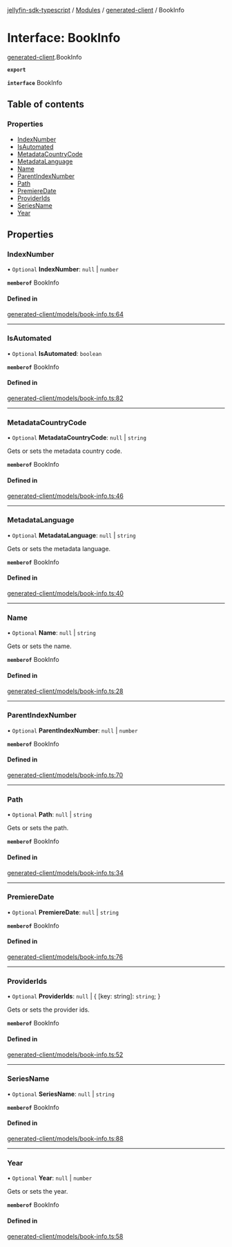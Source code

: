 [jellyfin-sdk-typescript](../README.md) / [Modules](../modules.md) / [generated-client](../modules/generated_client.md) / BookInfo

# Interface: BookInfo

[generated-client](../modules/generated_client.md).BookInfo

**`export`**

**`interface`** BookInfo

## Table of contents

### Properties

- [IndexNumber](generated_client.BookInfo.md#indexnumber)
- [IsAutomated](generated_client.BookInfo.md#isautomated)
- [MetadataCountryCode](generated_client.BookInfo.md#metadatacountrycode)
- [MetadataLanguage](generated_client.BookInfo.md#metadatalanguage)
- [Name](generated_client.BookInfo.md#name)
- [ParentIndexNumber](generated_client.BookInfo.md#parentindexnumber)
- [Path](generated_client.BookInfo.md#path)
- [PremiereDate](generated_client.BookInfo.md#premieredate)
- [ProviderIds](generated_client.BookInfo.md#providerids)
- [SeriesName](generated_client.BookInfo.md#seriesname)
- [Year](generated_client.BookInfo.md#year)

## Properties

### IndexNumber

• `Optional` **IndexNumber**: ``null`` \| `number`

**`memberof`** BookInfo

#### Defined in

[generated-client/models/book-info.ts:64](https://github.com/thornbill/jellyfin-sdk-typescript/blob/644c849/src/generated-client/models/book-info.ts#L64)

___

### IsAutomated

• `Optional` **IsAutomated**: `boolean`

**`memberof`** BookInfo

#### Defined in

[generated-client/models/book-info.ts:82](https://github.com/thornbill/jellyfin-sdk-typescript/blob/644c849/src/generated-client/models/book-info.ts#L82)

___

### MetadataCountryCode

• `Optional` **MetadataCountryCode**: ``null`` \| `string`

Gets or sets the metadata country code.

**`memberof`** BookInfo

#### Defined in

[generated-client/models/book-info.ts:46](https://github.com/thornbill/jellyfin-sdk-typescript/blob/644c849/src/generated-client/models/book-info.ts#L46)

___

### MetadataLanguage

• `Optional` **MetadataLanguage**: ``null`` \| `string`

Gets or sets the metadata language.

**`memberof`** BookInfo

#### Defined in

[generated-client/models/book-info.ts:40](https://github.com/thornbill/jellyfin-sdk-typescript/blob/644c849/src/generated-client/models/book-info.ts#L40)

___

### Name

• `Optional` **Name**: ``null`` \| `string`

Gets or sets the name.

**`memberof`** BookInfo

#### Defined in

[generated-client/models/book-info.ts:28](https://github.com/thornbill/jellyfin-sdk-typescript/blob/644c849/src/generated-client/models/book-info.ts#L28)

___

### ParentIndexNumber

• `Optional` **ParentIndexNumber**: ``null`` \| `number`

**`memberof`** BookInfo

#### Defined in

[generated-client/models/book-info.ts:70](https://github.com/thornbill/jellyfin-sdk-typescript/blob/644c849/src/generated-client/models/book-info.ts#L70)

___

### Path

• `Optional` **Path**: ``null`` \| `string`

Gets or sets the path.

**`memberof`** BookInfo

#### Defined in

[generated-client/models/book-info.ts:34](https://github.com/thornbill/jellyfin-sdk-typescript/blob/644c849/src/generated-client/models/book-info.ts#L34)

___

### PremiereDate

• `Optional` **PremiereDate**: ``null`` \| `string`

**`memberof`** BookInfo

#### Defined in

[generated-client/models/book-info.ts:76](https://github.com/thornbill/jellyfin-sdk-typescript/blob/644c849/src/generated-client/models/book-info.ts#L76)

___

### ProviderIds

• `Optional` **ProviderIds**: ``null`` \| { [key: string]: `string`;  }

Gets or sets the provider ids.

**`memberof`** BookInfo

#### Defined in

[generated-client/models/book-info.ts:52](https://github.com/thornbill/jellyfin-sdk-typescript/blob/644c849/src/generated-client/models/book-info.ts#L52)

___

### SeriesName

• `Optional` **SeriesName**: ``null`` \| `string`

**`memberof`** BookInfo

#### Defined in

[generated-client/models/book-info.ts:88](https://github.com/thornbill/jellyfin-sdk-typescript/blob/644c849/src/generated-client/models/book-info.ts#L88)

___

### Year

• `Optional` **Year**: ``null`` \| `number`

Gets or sets the year.

**`memberof`** BookInfo

#### Defined in

[generated-client/models/book-info.ts:58](https://github.com/thornbill/jellyfin-sdk-typescript/blob/644c849/src/generated-client/models/book-info.ts#L58)
